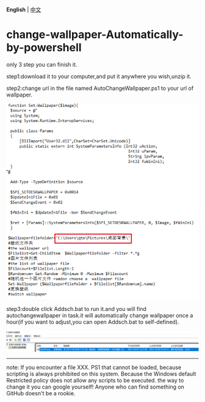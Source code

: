 **English** | [中文](https://github.com/maytom2016/change-wallpaper-Automatically-by-powershell/blob/main/%E8%AF%BB%E6%88%91%E4%B8%AD%E6%96%87.md)
# change-wallpaper-Automatically-by-powershell
only 3 step you can finish it.

step1:download it to your computer,and put it anywhere you wish,unzip it.

step2:change url in the file named AutoChangeWallpaper.ps1 to your url of wallpaper.

![Image text](https://github.com/maytom2016/change-wallpaper-Automatically-by-powershell/blob/main/step2.jpg)

step3:double click Addsch.bat to run it.and you will find autochangewallpaper in task.it will automatically change wallpaper once a hour(if you want to adjust,you can open Addsch.bat to self-defined).

![Image text](https://github.com/maytom2016/change-wallpaper-Automatically-by-powershell/blob/main/step3-0.png)


---
note:
If you encounter a file XXX. PS1 that cannot be loaded, 
because scripting is always prohibited on this system. 
Because the Windows default Restricted policy does not allow any scripts to be executed. 
the way to change it you can google yourself! 
Anyone who can find something on GitHub doesn't be a rookie.


